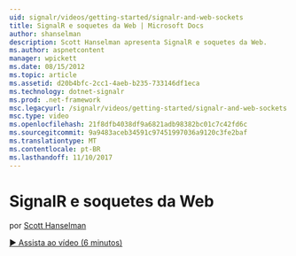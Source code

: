 ```yaml
---
uid: signalr/videos/getting-started/signalr-and-web-sockets
title: SignalR e soquetes da Web | Microsoft Docs
author: shanselman
description: Scott Hanselman apresenta SignalR e soquetes da Web.
ms.author: aspnetcontent
manager: wpickett
ms.date: 08/15/2012
ms.topic: article
ms.assetid: d20b4bfc-2cc1-4aeb-b235-733146df1eca
ms.technology: dotnet-signalr
ms.prod: .net-framework
msc.legacyurl: /signalr/videos/getting-started/signalr-and-web-sockets
msc.type: video
ms.openlocfilehash: 21f8dfb4038df9a6821adb98382bc01c7c42fd6c
ms.sourcegitcommit: 9a9483aceb34591c97451997036a9120c3fe2baf
ms.translationtype: MT
ms.contentlocale: pt-BR
ms.lasthandoff: 11/10/2017
---
```

<a name="signalr-and-web-sockets"></a>SignalR e soquetes da Web
====================
por [Scott Hanselman](https://github.com/shanselman)

[&#9654; Assista ao vídeo (6 minutos)](https://channel9.msdn.com/Blogs/ASP-NET-Site-Videos/signalr-and-web-sockets)
